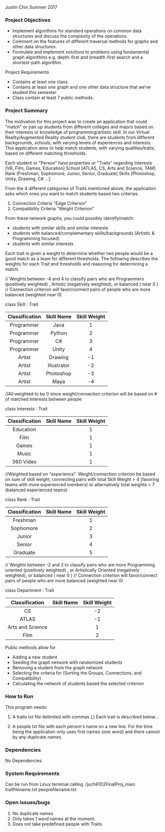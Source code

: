 Justin Chin Summer 2017 

### Project Objectives 
- Implement algorithms for standard operations on common data structures and discuss the complexity of the operations.  
- Comment on the features of different traversal methods for graphs and other data structures.  
- Formulate and implement solutions to problems using fundamental graph algorithms e.g. depth-first and breadth-first search and a shortest-path algorithm.

Project Requirements
- Contains at least one class.
- Contains at least one graph and one other data structure that we’ve studied this semester.
- Class contain at least 7 public methods.

### Project Summary
The motivation for this project was to create an application that could "match" or pair up students from different colleges and majors based on their interests or knowledge of programming/artistic skill.  In our Virtual Reality/Augmented Reality student club, there are students from different backgrounds, schools, with varying levels of experiences and interests. This application aims to help match students, with varying qualities/traits, based on different matching thresholds. 

Each student or "Person" have properties or "Traits" regarding
Interests [VR, Film, Games, Education]
School [ATLAS, CS, Arts and Science, TAM]
Rank [Freshman, Sophomore, Junior, Senior, Graduate] 
Skills [Photoshop, Unity, Drawing, C# ...]

From the 4 different categories of Traits mentioned above, the application asks which ones you want to match students based two criterias:
1. Connection Criteria "Edge Criterion"
2. Compatibility Criteria "Weight Criterion"

From these network graphs, you could possibly identify/match:
- students with similar skills and similar interests 
- students with balanced/complementary skills/backgrounds (Artistic & Programming focused)
- students with similar interests

Each trait is given a weight to determine whether two people would be a good match as a team for different thresholds.  The following describes the weights for each Trait and thresholds and reasoning for determining a match.

// Weights between -4 and 4 to classify pairs who are Programmers (positively weighted) , Artistic (negatively weighted), or balanced ( near 0 )
//  Connection criterion will favor/connect pairs of people who are more balanced (weighted near 0)

class Skill : Trait 

| Classification | Skill Name | Skill Weight |
| :-------------: | :-------------: | :-------------: |
| Programmer  | Java  |       1       |
| Programmer  | Python  |       2       |
| Programmer  | C#  |       3       |
| Programmer  | Unity  |       4       |
| Artist  | Drawing  |       -1       |
| Artist  | Illustrator  |       -2       |
| Artist  |  Photoshop |       -3       |
| Artist  |  Maya |       -4       |


//All weighted to be 0 since weight/connection criterion will be based on # of matched Interests between people

class Interests : Trait 

| Classification | Skill Name | Skill Weight |
| :-------------: | :-------------: | :-------------: |
| Education  |   |       1       |
| Film  |   |       1       |
| Games  |   |       1       |
| Music  |   |       1       |
| 360 Video  |   |       1       |


//Weighted based on "experience".  Weight/connection criterion be based on sum of skill weight, connecting pairs with total Skill Weight > 4 (favoring teams with more experienced members) or alternatively total weights < 7 (balanced experienced teams) 

class Rank : Trait 

| Classification | Skill Name | Skill Weight |
| :-------------: | :-------------: | :-------------: |
| Freshman  |   |       1       |
| Sophomore  |   |       2       |
| Junior  |   |       3       |
| Senior  |   |       4       |
| Graduate  |   |       5       |


// Weights between -2 and 2 to classify pairs who are more Programming oriented (positively weighted) , or Artistically Oriented (negatively weighted), or balanced ( near 0 )
//  Connection criterion will favor/connect pairs of people who are more balanced (weighted near 0)

class Department : Trait 

| Classification| Skill Name | Skill Weight |
| :-------------: | :-------------: | :-------------: |
| CS  |   |       -2       |
| ATLAS  |   |      -1       |
| Arts and Science  |   |       1       |
| Film  |   |       2       |



Public methods allow for
- Adding a new student
- Seeding the graph network with randomized students
- Removing a student from the graph network
- Selecting the criteria for (Sorting the Groups, Connections, and Compatibility)
- Calculating the network of students based the selected criterion

### How to Run
This program needs:
1) A traits txt file delimited with commas (,)
   Each trait is described below...
   
2) A people txt file with each person's name on a new line.  For the time being the application only uses first names (one word) and there cannot by any duplicate names.



### Dependencies
No Dependencies

### System Requirements
Can be run from Linux terminal calling
./juch6102FinalProj_main traitfilename.txt peoplefilename.txt 

### Open issues/bugs
1.  No duplicate names
2.  Only takes 1 word names at the moment.  
3.  Does not take predefined people with Traits

